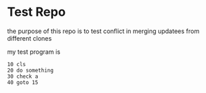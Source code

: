 # Test Repo

the purpose of this repo is to test conflict in merging updatees from different clones

my test program is
```
10 cls
20 do something
30 check a
40 goto 15
```
